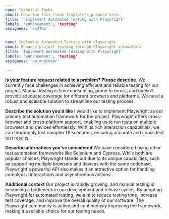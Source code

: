 ```yaml
---
name: Technical Tasks
about: Describe this issue template's purpose here.
title: ' Implement Automated Testing with Playwright'
labels: 'enhancement', 'testing'
assignees: 'sa2762'


name: Implement Automated Testing with Playwright
about: Enhance project testing through Playwright automation
title: 'Implement Automated Testing with Playwright'
labels: 'enhancement', 'testing'
assignees: 'qa_engineer'

---
```


**Is your feature request related to a problem? Please describe.**
We currently face challenges in achieving efficient and reliable testing for our project. Manual testing is time-consuming, prone to errors, and doesn't provide adequate coverage for different browsers and platforms. We need a robust and scalable solution to streamline our testing process.

**Describe the solution you'd like**
I would like to implement Playwright as our primary test automation framework for the project. Playwright offers cross-browser and cross-platform support, enabling us to run tests on multiple browsers and devices effortlessly. With its rich interaction capabilities, we can thoroughly test complex UI scenarios, ensuring accurate and consistent test results.

**Describe alternatives you've considered**
We have considered using other test automation frameworks like Selenium and Cypress. While both are popular choices, Playwright stands out due to its unique capabilities, such as supporting multiple browsers and devices with the same codebase. Playwright's powerful API also makes it an attractive option for handling complex UI interactions and asynchronous actions.

**Additional context**
Our project is rapidly growing, and manual testing is becoming a bottleneck in our development and release cycles. By adopting Playwright for automated testing, we aim to reduce testing time, increase test coverage, and improve the overall quality of our software. The Playwright community is active and continuously improving the framework, making it a reliable choice for our testing needs.
